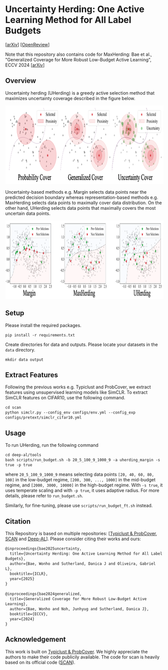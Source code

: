 # Uncertainty Herding: One Active Learning Method for All Label Budgets
[[arXiv](https://arxiv.org/abs/2412.20644)]
[[OpenReview](https://openreview.net/forum?id=UgPoHhYQ2U)]

Note that this repository also contains code for MaxHerding: Bae et al., "Generalized Coverage for More Robust Low-Budget Active Learning", ECCV 2024 [[arXiv](https://arxiv.org/abs/2407.12212)]

## Overview
Uncertainty herding (UHerding) is a greedy active selection method that maximizes uncertainty coverage described in the figure below.

<img src="./images/ucoverage.png" height="250">

Uncertainty-based methods e.g. Margin selects data points near the predicted decision boundary whereas representation-based methods e.g. MaxHerding selects data points to maximally cover data distribution. On the other hand, UHerding selects data points that maximally covers the most uncertain data points.

<img src="./images/uherding.png" height="250">



## Setup
Please install the required packages.
```
pip install -r requirements.txt
```
Create directories for data and outputs. Please locate your datasets in the `data` directory.
```
mkdir data output
```



## Extract Features
Following the previous works e.g. Typiclust and ProbCover, we extract features using unsupervised learning models like SimCLR.
To extract SimCLR features on CIFAR10, use the following command.
```
cd scan
python simclr.py --config_env configs/env.yml --config_exp configs/pretext/simclr_cifar10.yml
```


## Usage
To run UHerding, run the following command
```
cd deep-al/tools
bash scripts/run_budget.sh -b 20_5_100_9_1000_9 -a uherding_margin -s true -p true
```
where `20_5_100_9_1000_9` means selecting data points `[20, 40, 60, 80, 100]` in the low-budget regime, `[200, 300, ..., 1000]` in the mid-budget regime, and `[2000, 3000, 10000]` in the high-budget regime. With `-s true`, it uses temperate scaling and with `-p true`, it uses adaptive radius. For more details, please refer to `run_budget.sh`.

Similarly, for fine-tuning, please use `scripts/run_budget_ft.sh` instead.




## Citation
This Repository is based on multiple repositories: [[Typiclust & ProbCover](https://github.com/avihu111/TypiClust), [SCAN](https://github.com/wvangansbeke/Unsupervised-Classification) and [Deep-AL](https://github.com/acl21/deep-active-learning-pytorch)].
Please consider citing their works and ours:


```
@inproceedings{bae2025uncertainty,
  title={Uncertainty Herding: One Active Learning Method for All Label Budgets},
  author={Bae, Wonho and Sutherland, Danica J and Oliveira, Gabriel L},
  booktitle={ICLR},
  year={2025}
}

@inproceedings{bae2024generalized,
  title={Generalized Coverage for More Robust Low-Budget Active Learning},
  author={Bae, Wonho and Noh, Junhyug and Sutherland, Danica J},
  booktitle={ECCV},
  year={2024}
}
```

## Acknowledgement
This work is built on [Typiclust & ProbCover](https://github.com/avihu111/TypiClust). We highly appreciate the authors to make their code publicily available.
The code for scan is heavily based on its official code ([SCAN](https://github.com/wvangansbeke/Unsupervised-Classification)).
